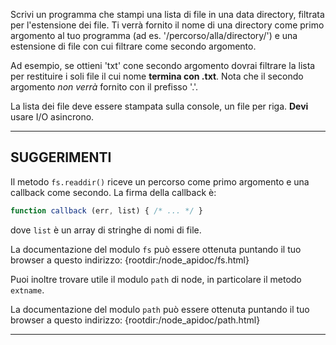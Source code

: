 Scrivi un programma che stampi una lista di file in una data directory, filtrata per l'estensione dei file. Ti verrà fornito il nome di una directory come primo argomento al tuo programma (ad es. '/percorso/alla/directory/') e una estensione di file con cui filtrare come secondo argomento.

Ad esempio, se ottieni 'txt' cone secondo argomento dovrai filtrare la lista per restituire i soli file il cui nome **termina con .txt**. Nota che il secondo argomento _non verrà_ fornito con il prefisso '.'.

La lista dei file deve essere stampata sulla console, un file per riga. **Devi** usare I/O asincrono.

----------------------------------------------------------------------
## SUGGERIMENTI

Il metodo `fs.readdir()` riceve un percorso come primo argomento e una callback come secondo. La firma della callback è:

```js
function callback (err, list) { /* ... */ }
```

dove `list` è un array di stringhe di nomi di file.

La documentazione del modulo `fs` può essere ottenuta puntando il tuo browser a questo indirizzo:
  {rootdir:/node_apidoc/fs.html}

Puoi inoltre trovare utile il modulo `path` di node, in particolare il metodo `extname`.

La documentazione del modulo `path` può essere ottenuta puntando il tuo browser a questo indirizzo:
  {rootdir:/node_apidoc/path.html}

----------------------------------------------------------------------
